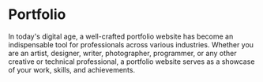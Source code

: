 # Portfolio
In today's digital age, a well-crafted portfolio website has become an indispensable tool for professionals across various industries. Whether you are an artist, designer, writer, photographer, programmer, or any other creative or technical professional, a portfolio website serves as a showcase of your work, skills, and achievements.
